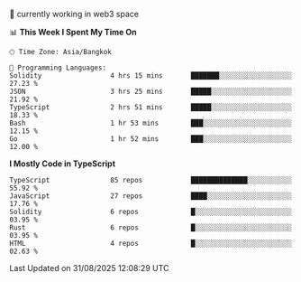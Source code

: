 🔭 currently working in web3 space

<!--START_SECTION:waka-->
📊 **This Week I Spent My Time On** 

```text
🕑︎ Time Zone: Asia/Bangkok

💬 Programming Languages: 
Solidity                 4 hrs 15 mins       ███████░░░░░░░░░░░░░░░░░░   27.23 % 
JSON                     3 hrs 25 mins       █████░░░░░░░░░░░░░░░░░░░░   21.92 % 
TypeScript               2 hrs 51 mins       █████░░░░░░░░░░░░░░░░░░░░   18.33 % 
Bash                     1 hr 53 mins        ███░░░░░░░░░░░░░░░░░░░░░░   12.15 % 
Go                       1 hr 52 mins        ███░░░░░░░░░░░░░░░░░░░░░░   12.00 % 
```

**I Mostly Code in TypeScript** 

```text
TypeScript               85 repos            ██████████████░░░░░░░░░░░   55.92 % 
JavaScript               27 repos            ████░░░░░░░░░░░░░░░░░░░░░   17.76 % 
Solidity                 6 repos             █░░░░░░░░░░░░░░░░░░░░░░░░   03.95 % 
Rust                     6 repos             █░░░░░░░░░░░░░░░░░░░░░░░░   03.95 % 
HTML                     4 repos             █░░░░░░░░░░░░░░░░░░░░░░░░   02.63 % 
```




 Last Updated on 31/08/2025 12:08:29 UTC
<!--END_SECTION:waka-->
